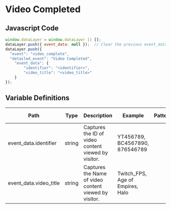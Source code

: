 # Video Completed

### 

## Javascript Code
```js
window.dataLayer = window.dataLayer || [];
dataLayer.push({ event_data: null });  // Clear the previous event_data object.
dataLayer.push({
  "event": "video_complete",
  "detailed_event": "Video Completed",
    "event_data": {
        "identifier": "<identifier>",
        "video_title": "<video_title>"
    }
});
```

## Variable Definitions

|Path|Type|Description|Example|Pattern|Min Length|Max Length|Minimum|Maximum|Multiple Of|
| --- | --- | --- | --- | --- | --- | --- | --- | --- | --- |
|event_data.identifier|string|Captures the ID of video content viewed by visitor.|YT456789, BC4567890, 876546789|||||||
|event_data.video_title|string|Captures the Name of video content viewed by visitor.|Twitch\_FPS, Age of Empires, Halo|||||||




